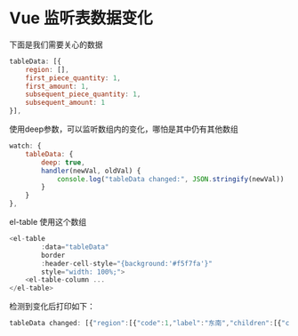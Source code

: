 # Vue 监听表数据变化

下面是我们需要关心的数据

```javascript
tableData: [{
    region: [],
    first_piece_quantity: 1,
    first_amount: 1,
    subsequent_piece_quantity: 1,
    subsequent_amount: 1
}],
```

使用deep参数，可以监听数组内的变化，哪怕是其中仍有其他数组

```javascript
watch: {
    tableData: {
        deep: true,
        handler(newVal, oldVal) {
            console.log("tableData changed:", JSON.stringify(newVal))
        }
    }
},
```

el-table 使用这个数组

```javascript
<el-table
        :data="tableData"
        border
        :header-cell-style="{background:'#f5f7fa'}"
        style="width: 100%;">
    <el-table-column ...
</el-table>    
```

检测到变化后打印如下：

```javascript
tableData changed: [{"region":[{"code":1,"label":"东南","children":[{"code":7,"label":"江苏","children":[{"code":8,"label":"南京"},{"code":9,"label":"苏州"},{"code":10,"label":"无锡"}]}]},{"code":17,"label":"西北","children":[{"code":18,"label":"陕西","children":[{"code":19,"label":"西安"},{"code":20,"label":"延安"}]}]}],"first_piece_quantity":2,"first_amount":3,"subsequent_piece_quantity":1,"subsequent_amount":1.4}]
```

